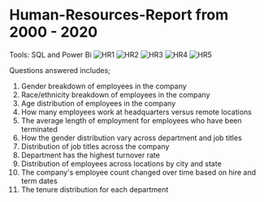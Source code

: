 # Human-Resources-Report from 2000 - 2020

Tools: SQL and Power Bi 
![HR1](https://github.com/ruthomolara/Human-Resources-Report/assets/140560092/dc6c8d99-51c3-460a-a036-0cd96f138f0e)
![HR2](https://github.com/ruthomolara/Human-Resources-Report/assets/140560092/7d09261f-01b7-49bc-9792-af5376172296)
![HR3](https://github.com/ruthomolara/Human-Resources-Report/assets/140560092/99e25e94-10e0-48b6-9944-4f6db1493de2)
![HR4](https://github.com/ruthomolara/Human-Resources-Report/assets/140560092/6d7e604b-affb-45fc-bf79-3d6d2056e6de)
![HR5](https://github.com/ruthomolara/Human-Resources-Report/assets/140560092/38f2fb3a-23a7-4002-99e6-b221a6887f00)

Questions answered includes;
1. Gender breakdown of employees in the company
2.	 Race/ethnicity breakdown of employees in the company
3.	 Age distribution of employees in the company
4.	 How many employees work at headquarters versus remote locations
5.	 The average length of employment for employees who have been terminated
6.	How the gender distribution vary across department and job titles
7.	Distribution of job titles across the company
8.	Department has the highest turnover rate
9.	Distribution of employees across locations by city and state
10.	The company's employee count changed over time based on hire and term dates
11.	The tenure distribution for each department
